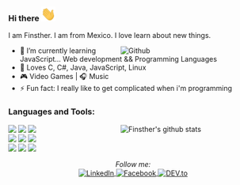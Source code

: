 ### Hi there <img src="https://raw.githubusercontent.com/ABSphreak/ABSphreak/master/gifs/Hi.gif" width="30px">

I am Finsther. I am from Mexico. I love learn about new things.

<!-- Any image aligned to the right. Beware the width -->
<img width="55%" align="right" alt="Github" src="https://raw.githubusercontent.com/onimur/.github/master/.resources/git-header.svg" />

- 🔭 I’m currently learning JavaScript... Web development && Programming Languages
- 🌱 Loves C, C#, Java, JavaScript, Linux
- 🎮 Video Games | 🎧 Music 
- ⚡️ Fun fact: I really like to get complicated when i'm programming

### Languages and Tools: 

<p>
  <a href="https://github.com/onimur/handle-path-oz">
    <img width="55%" align="right" alt="Finsther's github stats" src="https://github-readme-stats.vercel.app/api?username=finsther&show_icons=true&hide_border=true" />
  </a>
  
  <!-- Your languages and tools. Be careful with the alignment. You can use this sites to get logos: https://www.vectorlogo.zone or https://simpleicons.org/ -->
  
  <code><img width="10%" src="https://www.vectorlogo.zone/logos/java/java-ar21.svg"></code>
  <code><img width="10%" src="https://www.vectorlogo.zone/logos/android/android-ar21.svg"></code>
  <code><img width="10%" src="https://www.vectorlogo.zone/logos/dotnet/dotnet-horizontal.svg"></code>
  <br />
  <code><img width="10%" src="https://www.vectorlogo.zone/logos/mysql/mysql-ar21.svg"></code>
  <code><img width="10%" src="https://www.vectorlogo.zone/logos/sqlite/sqlite-ar21.svg"></code>
  <code><img width="10%" src="https://www.vectorlogo.zone/logos/linux/linux-ar21.svg"></code>
  <br />
  <code><img width="10%" src="https://www.vectorlogo.zone/logos/git-scm/git-scm-ar21.svg"></code>
  <code><img width="10%" src="https://www.vectorlogo.zone/logos/javascript/javascript-horizontal.svg"></code>
  <code><img width="10%" src="https://www.vectorlogo.zone/logos/w3_html5/w3_html5-ar21.svg"></code>
</p>

<p align="center">
  <i>Follow me:</i><br>
  
  <a href="https://www.linkedin.com/in/cesarromerosalas" target="_blank">
    <img src="https://img.shields.io/badge/LinkedIn-%230077B5.svg?&style=flat-square&logo=linkedin&logoColor=white" alt="LinkedIn" align="center">
  </a>
  <a href="https://www.facebook.com/finsther" target="_blank">
    <img src="https://img.shields.io/badge/Facebook-%231877F2.svg?&style=flat-square&logo=facebook&logoColor=white" alt="Facebook" align="center">
  </a>
  <a href="https://dev.to/finsther" target="_blank">
    <img src="https://img.shields.io/badge/DEV-%230A0A0A.svg?&style=flat-square&logo=DEV.to&logoColor=white" alt="DEV.to" align="center">
  </a>
</p> 
